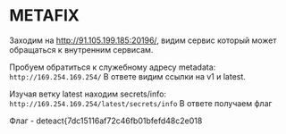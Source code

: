 # METAFIX
Заходим на http://91.105.199.185:20196/, видим сервис который может обращаться к внутренним сервисам.

Пробуем обратиться к служебному адресу metadata:
`http://169.254.169.254/`
В ответе видим ссылки на v1 и latest.

Изучая ветку latest находим secrets/info:
`http://169.254.169.254/latest/secrets/info`
В ответе получаем флаг

Флаг - deteact{7dc15116af72c46fb01bfefd48c2e018